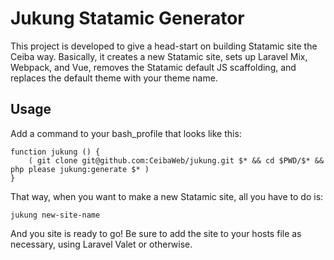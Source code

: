 # Jukung Statamic Generator

This project is developed to give a head-start on building Statamic site the Ceiba way. Basically, it creates a new Statamic site, sets up Laravel Mix, Webpack, and Vue, removes the Statamic default JS scaffolding, and replaces the default theme with your theme name.

## Usage

Add a command to your bash_profile that looks like this:

```
function jukung () {
    ( git clone git@github.com:CeibaWeb/jukung.git $* && cd $PWD/$* && php please jukung:generate $* )
}
```

That way, when you want to make a new Statamic site, all you have to do is:

`jukung new-site-name`

And you site is ready to go! Be sure to add the site to your hosts file as necessary, using Laravel Valet or otherwise.